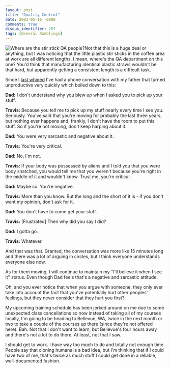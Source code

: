 ```yaml
---
layout: post
title: "Quality Control"
date: 2003-05-16 -0800
comments: true
disqus_identifier: 257
tags: [General Ramblings]
---
```

![Where are the stir stick QA
people?](https://hyqi8g.blu.livefilestore.com/y2pSnjycgIGPHTgQULUSBdiBlJmpPaHxRsJgv23yAX-KvXBPVsaZfmkl3dcDjnU3DE-GhEUJgKQqO7VitNuaeRyuYCPnTMuKh8UR6IPFuXzXgc/20030516stirsticks.jpg?psid=1)Not
that this is a huge deal or anything, but I was noticing that the little
plastic stir sticks in the coffee area at work are all different
lengths. I mean, where's the QA department on this one? You'd think that
manufacturing identical plastic straws wouldn't be that hard, but
apparently getting a consistent length is a difficult task.
 
 Since I [last whined](/archive/2003/05/12/paring-down.aspx) I've had a
phone conversation with my father that turned unproductive very quickly
which boiled down to this:
 
 **Dad:** I don't understand why you blew up when I asked you to pick up
your stuff.
 
 **Travis:** Because you tell me to pick up my stuff nearly every time I
see you. Seriously. You've said that you're moving for probably the last
three years, but nothing ever happens and, frankly, I don't have the
room to put this stuff. So if you're not moving, don't keep harping
about it.
 
 **Dad:** You were very sarcastic and negative about it.
 
 **Travis:** You're very critical.
 
 **Dad:** No, I'm not.
 
 **Travis:** If your body was possessed by aliens and I told you that
you were body snatched, you would tell me that you weren't because
you're right in the middle of it and wouldn't know. Trust me, you're
critical.
 
 **Dad:** Maybe so. You're negative.
 
 **Travis:** More than you know. But the long and the short of it is -
if you don't want my opinion, don't ask for it.
 
 **Dad:** You don't have to come get your stuff.
 
 **Travis:** [Frustrated] Then why did you say I did?
 
 **Dad:** I gotta go.
 
 **Travis:** Whatever.
 
 And that was that. Granted, the conversation was more like 15 minutes
long and there was a lot of arguing in circles, but I think everyone
understands everyone else now.
 
 As for them moving, I will continue to maintain my "I'll believe it
when I see it" status. Even though Dad feels that's a negative and
sarcastic attitude.
 
 Oh, and you ever notice that when you argue with someone, they only
ever take into account the fact that you've potentially hurt other
peoples' feelings, but they never consider that they hurt you first?
 
 My upcoming training schedule has been jerked around on me due to some
unexpected class cancellations so now instead of taking all of my
courses locally, I'm going to be heading to Bellevue, WA, twice in the
next month or two to take a couple of the courses up there (since
they're not offered here). Bah. Not that I don't want to learn, but
Bellevue's four hours away and there's not a lot to do there. At least,
not that I saw.
 
 I should get to work. I have way too much to do and totally not enough
time. People say that cloning humans is a bad idea, but I'm thinking
that if I could have two of me, that's twice as much stuff I could get
done in a reliable, well-documented fashion.
